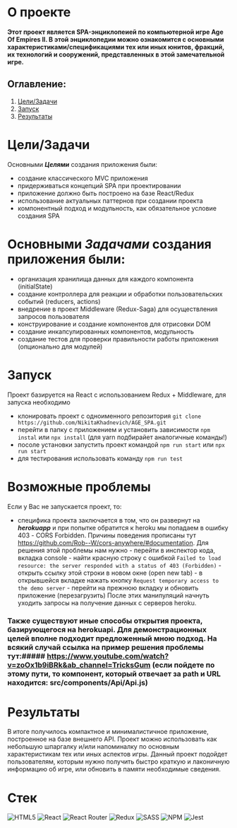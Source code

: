 # O проекте

**Этот проект является SPA-энциклопеией по компьютерной игре Age Of Empires II. В этой энциклопедии можно ознакомится с основными характеристиками/спецификациями тех или иных юнитов, фракций, их технологий и сооружений, представленных в этой замечательной игре.**

## Оглавление:

1. [Цели/Задачи](#Цели/Задачи)
2. [Запуск](#Запуск)
3. [Результаты](#Результаты)

# Цели/Задачи

Основными **_Целями_** создания приложения были:

- создание классического MVC приложения
- придерживаться концепций SPA при проектировании
- приложение должно быть построено на базе React/Redux
- использование актуальных паттернов при создании проекта
- компонентный подход и модульность, как обязательное условие создания SPA

# Основными **_Задачами_** создания приложения были:

- организация хранилища данных для каждого компонента (initialState)
- создание контроллера для реакции и обработки пользовательских событий (reducers, aсtions)
- внедрение в проект Middleware (Redux-Saga) для осуществления запросов пользователя
- конструирование и создание компонентов для отрисовки DOM
- создание инкапсулированных компонентов, модульность
- создание тестов для проверки правильности работы приложения (опционально для модулей)

# Запуск

Проект базируется на React с использованием Redux + Middleware, для запуска необходимо

- клонировать проект с одноименного репозитория `git clone https://github.com/NikitaKhadnevich/AGE_SPA.git`
- перейти в папку с приложением и установить зависимости `npm instal` или `npx install` (для yarn подбирайет аналогичные команды!)
- посоле установки запустить проект командой `npm run start` или `npx run start`
- для тестирования использовать команду `npm run test` 

# Возможные проблемы

Если у Вас не запускается проект, то:

- специфика проекта заключается в том, что он развернут на **_herokuapp_** и при попытке обратится к heroku мы попадаем в ошибку 403 - CORS Forbidden. Причины поведения прописаны тут
  https://github.com/Rob--W/cors-anywhere/#documentation. Для решения этой проблемы нам нужно - перейти в инспектор кода, вкладка console - найти красную строку с ошибкой `Failed to load resource: the server responded with a status of 403 (Forbidden)` - открыть ссылку этой строки в новом окне (open new tab) - в открывшейся вкладке нажать кнопку `Request temporary access to the demo server` - перейти на прежнюю вкладку и обновить приложение (перезагрузить)
  После этих манипуляций начнуть уходить запросы на получение данных с серверов heroku.

### Также существуют иные способы открытия проекта, базирующегося на herokuapi. Для демонстрационных целей вполне подходит предложенный мною подход. На всякий случай ссылка на пример решения проблемы тут:##### https://www.youtube.com/watch?v=zoOx1b9iBRk&ab_channel=TricksGum (если пойдете по этому пути, то компонент, который отвечает за path и URL находится: src/components/Api/Api.js)

# Результаты

В итоге получилось компактное и минималистичное приложение, построенное на базе внешнего API. Проект можно использовать как небольшую шпаргалку и/или напоминалку по основным характеристикам тех или иных аспектов игры. Данный проект подойдет пользователям, которым нужно получить быстро краткую и лаконичную информацию об игре, или обновить в памяти необходимые сведения.

# Стек

![HTML5](https://img.shields.io/badge/html5-%23E34F26.svg?style=for-the-badge&logo=html5&logoColor=white)
![React](https://img.shields.io/badge/react-%2320232a.svg?style=for-the-badge&logo=react&logoColor=%2361DAFB)
![React Router](https://img.shields.io/badge/React_Router-CA4245?style=for-the-badge&logo=react-router&logoColor=white)
![Redux](https://img.shields.io/badge/redux-%23593d88.svg?style=for-the-badge&logo=redux&logoColor=white)
![SASS](https://img.shields.io/badge/SASS-hotpink.svg?style=for-the-badge&logo=SASS&logoColor=white)
![NPM](https://img.shields.io/badge/NPM-%23000000.svg?style=for-the-badge&logo=npm&logoColor=white)
![Jest](https://img.shields.io/badge/-jest-%23C21325?style=for-the-badge&logo=jest&logoColor=white)
